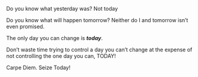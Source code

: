 Do you know what yesterday was? Not today

Do you know what will happen tomorrow? Neither do I and tomorrow isn’t even promised.

The only day you can change is ***today***.

Don’t waste time trying to control a day you can’t change at the expense of not controlling the one day you can, TODAY!

Carpe Diem. Seize Today!